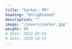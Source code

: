 ```yaml
---
title: "Sarkar, PR"
heading: "Enlightened"
description: ""
image: "/covers/sarkar.jpg"
weight: 90
# date: 2022-05-05
# date: 2020-10-31
---
```



